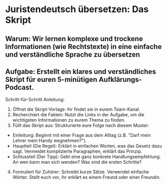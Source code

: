 # Juristendeutsch übersetzen: Das Skript

## Warum: Wir lernen komplexe und trockene Informationen (wie Rechtstexte) in eine einfache und verständliche Sprache zu übersetzen

## Aufgabe: Erstellt ein klares und verständliches Skript für euren 5-minütigen Aufklärungs-Podcast.

Schritt-für-Schritt Anleitung:
1. Öffnet die Skript-Vorlage: Ihr findet sie in eurem Team-Kanal.
2. Recherchiert die Fakten: Nutzt die Links in der Aufgabe, um die wichtigsten Informationen zu eurem Thema zu finden.
3. Füllt das Skript aus: Strukturierte eure Folge nach diesem Muster:
* Einleitung: Beginnt mit einer Frage aus dem Alltag (z.B. "Darf mein Lehrer mein Handy wegnehmen?").
* Hauptteil (Die Regel): Erklärt in einfachen Worten, was das Gesetz dazu sagt. Vermeidet komplizierte Paragraphen, erklärt das Prinzip.
* Schlussteil (Der Tipp): Gebt eine ganz konkrete Handlungsempfehlung. An wen kann man sich wenden? Was sind die ersten Schritte?
4. Formuliert für Zuhörer: Schreibt kurze Sätze. Verwendet einfache Wörter. Stellt euch vor, ihr erklärt es einem Freund oder einer Freundin.

